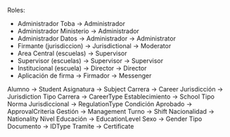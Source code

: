 Roles:
- Administrador Toba		->		Administrador
- Administrador Ministerio	->		Administrador
- Administrador Datos		->		Administrador		->		Administrator
- Firmante (jurisdiccion)	->		Jurisdictional		->		Moderator
- Area Central (escuelas)	->		Supervisor
- Supervisor (escuelas)		->		Supervisor			->		Supervisor
- Institucional	(escuela)	->		Director			->		Director
- Aplicación de firma		->		Firmador			->		Messenger

Alumno						->		Student
Asignatura					->		Subject
Carrera						->		Career
Jurisdicción				->		Jurisdiction
Tipo Carrera				->		CareerType
Establecimiento				->		School
Tipo Norma Jurisdiccional	->		RegulationType
Condición Aprobado			->		ApprovalCriteria
Gestión						->		Management
Turno						->		Shift
Nacionalidad				->		Nationality
Nivel Educación				->		EducationLevel
Sexo						->		Gender
Tipo Documento				->		IDType
Tramite						->		Certificate